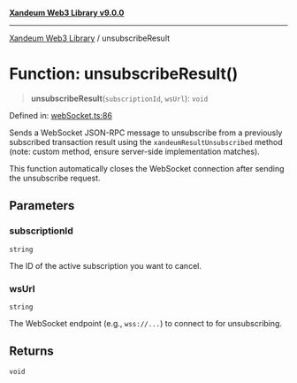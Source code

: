 [**Xandeum Web3 Library v9.0.0**](../README.md)

***

[Xandeum Web3 Library](../globals.md) / unsubscribeResult

# Function: unsubscribeResult()

> **unsubscribeResult**(`subscriptionId`, `wsUrl`): `void`

Defined in: [webSocket.ts:86](https://github.com/Xandeum/test_web3/blob/main/src/webSocket.ts#L86)

Sends a WebSocket JSON-RPC message to unsubscribe from a previously subscribed transaction result
using the `xandeumResultUnsubscribed` method (note: custom method, ensure server-side implementation matches).

This function automatically closes the WebSocket connection after sending the unsubscribe request.

## Parameters

### subscriptionId

`string`

The ID of the active subscription you want to cancel.

### wsUrl

`string`

The WebSocket endpoint (e.g., `wss://...`) to connect to for unsubscribing.

## Returns

`void`
